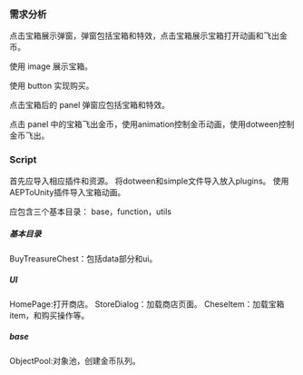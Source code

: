 ### 需求分析
点击宝箱展示弹窗，弹窗包括宝箱和特效，点击宝箱展示宝箱打开动画和飞出金币。

使用 image 展示宝箱。

使用 button 实现购买。

点击宝箱后的 panel 弹窗应包括宝箱和特效。

点击 panel 中的宝箱飞出金币，使用animation控制金币动画，使用dotween控制金币飞出。

### Script
首先应导入相应插件和资源。
将dotween和simple文件导入放入plugins。
使用AEPToUnity插件导入宝箱动画。

应包含三个基本目录：
base，function，utils

##### 基本目录
BuyTreasureChest：包括data部分和ui。

##### UI
HomePage:打开商店。
StoreDialog：加载商店页面。
CheseItem：加载宝箱item，和购买操作等。

##### base
ObjectPool:对象池，创建金币队列。
